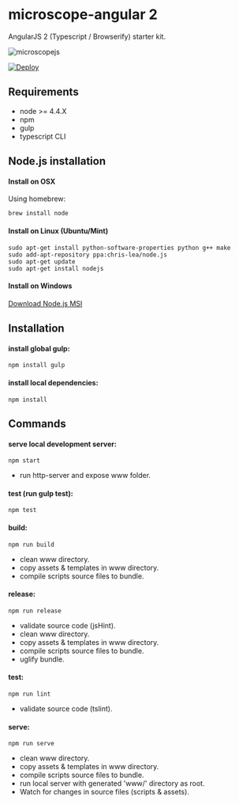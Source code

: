 microscope-angular 2
====================

AngularJS 2 (Typescript / Browserify) starter kit.

![microscopejs](https://avatars0.githubusercontent.com/u/13710913?v=3&s=200)

[![Deploy](https://www.herokucdn.com/deploy/button.svg)](https://heroku.com/deploy?template=https://github.com/microscope-frontend/microscope-angular2)

Requirements
------------

* node >= 4.4.X
* npm
* gulp
* typescript CLI

Node.js installation
--------------------

#### Install on OSX

Using homebrew:

	brew install node

#### Install on Linux (Ubuntu/Mint)

	sudo apt-get install python-software-properties python g++ make
	sudo add-apt-repository ppa:chris-lea/node.js
	sudo apt-get update
	sudo apt-get install nodejs

#### Install on Windows

[Download Node.js MSI](http://nodejs.org/download/)

Installation
------------

#### install global gulp:

	npm install gulp

#### install local dependencies:

	npm install

Commands
--------

#### serve local development server:

	npm start

* run http-server and expose www folder.

#### test (run gulp test):

	npm test

#### build:

	npm run build

* clean www directory.
* copy assets & templates in www directory.
* compile scripts source files to bundle.

#### release:

	npm run release
	
* validate source code (jsHint).
* clean www directory.
* copy assets & templates in www directory.
* compile scripts source files to bundle.
* uglify bundle.

#### test:

	npm run lint
	
* validate source code (tslint).

#### serve:

	npm run serve
	
* clean www directory.
* copy assets & templates in www directory.
* compile scripts source files to bundle.
* run local server with generated 'www/' directory as root.
* Watch for changes in source files (scripts & assets).